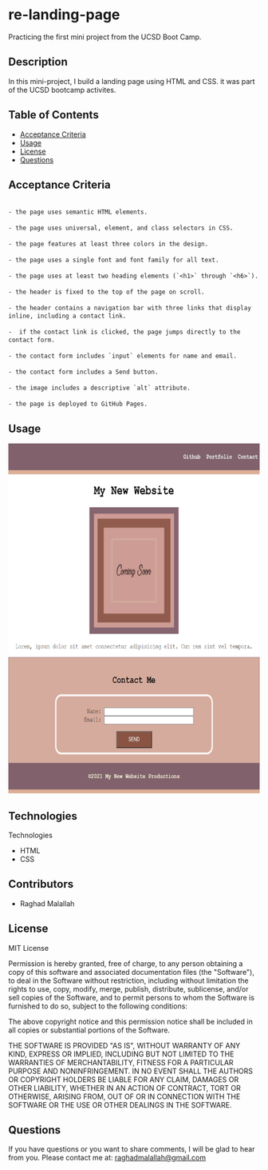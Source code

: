 # re-landing-page
Practicing the first mini project from the UCSD Boot Camp. 

## Description

In this mini-project, I build a landing page using HTML and CSS. it was part of the UCSD bootcamp activites. 

## Table of Contents

* [Acceptance Criteria](#acceptancecriteria)
* [Usage](#usage)
* [License](#license)
* [Questions](#questions)

## Acceptance Criteria 

```

- the page uses semantic HTML elements.

- the page uses universal, element, and class selectors in CSS.

- the page features at least three colors in the design.

- the page uses a single font and font family for all text.

- the page uses at least two heading elements (`<h1>` through `<h6>`).

- the header is fixed to the top of the page on scroll.

- the header contains a navigation bar with three links that display inline, including a contact link.

-  if the contact link is clicked, the page jumps directly to the contact form.

- the contact form includes `input` elements for name and email.

- the contact form includes a Send button.

- the image includes a descriptive `alt` attribute.

- the page is deployed to GitHub Pages.

```


## Usage


<img src="assets\images\demonstrate-for-the-page.png" width="700px" height="700px"/>

## Technologies

Technologies

* HTML
* CSS


## Contributors

* Raghad Malallah


## License 

MIT License

Permission is hereby granted, free of charge, to any person obtaining a copy
of this software and associated documentation files (the "Software"), to deal
in the Software without restriction, including without limitation the rights
to use, copy, modify, merge, publish, distribute, sublicense, and/or sell
copies of the Software, and to permit persons to whom the Software is
furnished to do so, subject to the following conditions:

The above copyright notice and this permission notice shall be included in all
copies or substantial portions of the Software.

THE SOFTWARE IS PROVIDED "AS IS", WITHOUT WARRANTY OF ANY KIND, EXPRESS OR
IMPLIED, INCLUDING BUT NOT LIMITED TO THE WARRANTIES OF MERCHANTABILITY,
FITNESS FOR A PARTICULAR PURPOSE AND NONINFRINGEMENT. IN NO EVENT SHALL THE
AUTHORS OR COPYRIGHT HOLDERS BE LIABLE FOR ANY CLAIM, DAMAGES OR OTHER
LIABILITY, WHETHER IN AN ACTION OF CONTRACT, TORT OR OTHERWISE, ARISING FROM,
OUT OF OR IN CONNECTION WITH THE SOFTWARE OR THE USE OR OTHER DEALINGS IN THE
SOFTWARE.

## Questions

If you have questions or you want to share comments, I will be glad to hear from you. Please contact me at:
raghadmalallah@gmail.com